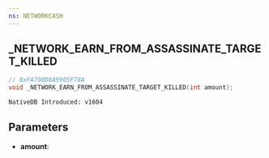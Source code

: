 ```yaml
---
ns: NETWORKCASH
---
```

## _NETWORK_EARN_FROM_ASSASSINATE_TARGET_KILLED

```c
// 0xFA700D8A9905F78A
void _NETWORK_EARN_FROM_ASSASSINATE_TARGET_KILLED(int amount);
```

```
NativeDB Introduced: v1604
```

## Parameters
* **amount**:
